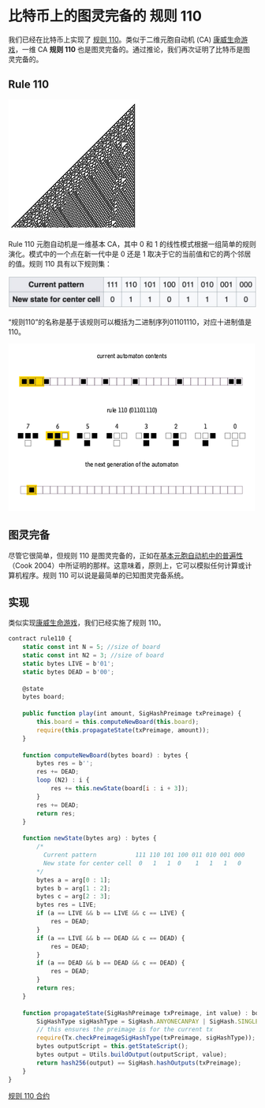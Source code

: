# 比特币上的图灵完备的 **规则 110**

我们已经在比特币上实现了 [规则 110](https://en.wikipedia.org/wiki/Rule_110)。类似于二维元胞自动机 (CA) [康威生命游戏](https://blog.csdn.net/freedomhero/article/details/111152834?spm=1001.2014.3001.5501)，一维 CA **规则 110** 也是图灵完备的。通过推论，我们再次证明了比特币是图灵完备的。

## Rule 110

![规则 110 的 250 次迭代](250_iterations.jpg)

Rule 110 元胞自动机是一维基本 CA，其中 0 和 1 的线性模式根据一组简单的规则演化。模式中的一个点在新一代中是 0 还是 1 取决于它的当前值和它的两个邻居的值。规则 110 具有以下规则集：

![规则 110](./rule110.png)

“规则110”的名称是基于该规则可以概括为二进制序列01101110，对应十进制值是110。

![规则 110 执行动画](./runrule110.gif)


## 图灵完备

尽管它很简单，但规则 110 是图灵完备的，正如在[基本元胞自动机中的普遍性](http://wpmedia.wolfram.com/uploads/sites/13/2018/02/15-1-1.pdf)（Cook 2004）中所证明的那样。这意味着，原则上，它可以模拟任何计算或计算机程序。规则 110 可以说是最简单的已知图灵完备系统。

## 实现

类似实现[康威生命游戏](https://blog.csdn.net/freedomhero/article/details/111152834)，我们已经实施了规则 110。

```javascript
contract rule110 {
    static const int N = 5; //size of board
    static const int N2 = 3; //size of board
    static bytes LIVE = b'01';
    static bytes DEAD = b'00';

    @state
    bytes board;
    
    public function play(int amount, SigHashPreimage txPreimage) {
        this.board = this.computeNewBoard(this.board);
        require(this.propagateState(txPreimage, amount));
    }

    function computeNewBoard(bytes board) : bytes {
        bytes res = b'';
        res += DEAD;
        loop (N2) : i {
            res += this.newState(board[i : i + 3]);
        }
        res += DEAD;
        return res;
    }
    
    function newState(bytes arg) : bytes {
        /*
          Current pattern	        111	110	101	100	011	010	001	000
          New state for center cell	 0	 1	 1	0	 1	 1	 1	 0
        */
        bytes a = arg[0 : 1];
        bytes b = arg[1 : 2];
        bytes c = arg[2 : 3];
        bytes res = LIVE;
        if (a == LIVE && b == LIVE && c == LIVE) {
            res = DEAD;
        }
        if (a == LIVE && b == DEAD && c == DEAD) {
            res = DEAD;
        }
        if (a == DEAD && b == DEAD && c == DEAD) {
            res = DEAD;
        }
        return res;
    }

    function propagateState(SigHashPreimage txPreimage, int value) : bool {
        SigHashType sigHashType = SigHash.ANYONECANPAY | SigHash.SINGLE | SigHash.FORKID;
        // this ensures the preimage is for the current tx
        require(Tx.checkPreimageSigHashType(txPreimage, sigHashType));
        bytes outputScript = this.getStateScript();
        bytes output = Utils.buildOutput(outputScript, value);
        return hash256(output) == SigHash.hashOutputs(txPreimage);
    }
}

```

[规则 110 合约](https://github.com/sCrypt-Inc/boilerplate/blob/master/contracts/rule110.scrypt)
